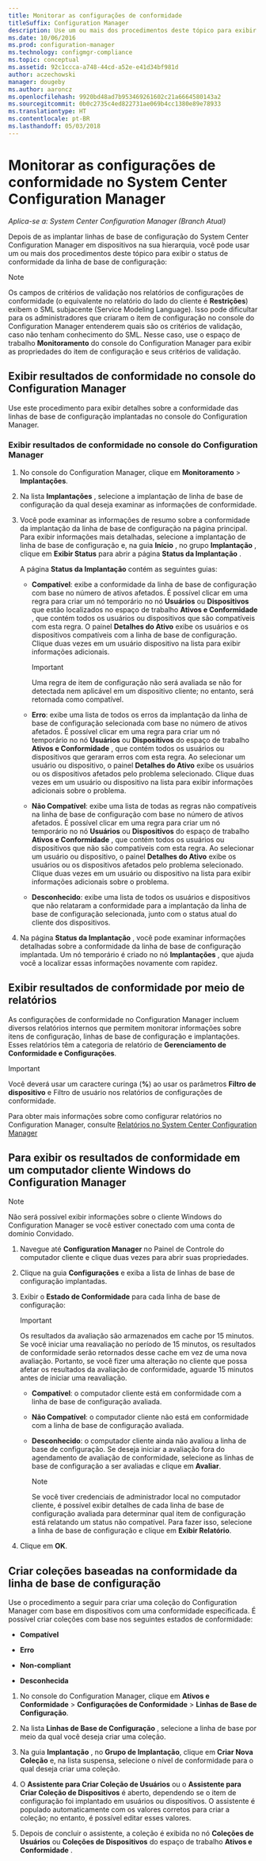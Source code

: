 ```yaml
---
title: Monitorar as configurações de conformidade
titleSuffix: Configuration Manager
description: Use um ou mais dos procedimentos deste tópico para exibir o status de conformidade da linha de base de configuração.
ms.date: 10/06/2016
ms.prod: configuration-manager
ms.technology: configmgr-compliance
ms.topic: conceptual
ms.assetid: 92c1ccca-a748-44cd-a52e-e41d34bf981d
author: aczechowski
manager: dougeby
ms.author: aaroncz
ms.openlocfilehash: 9920bd48ad7b953469261602c21a6664580143a2
ms.sourcegitcommit: 0b0c2735c4ed822731ae069b4cc1380e89e78933
ms.translationtype: HT
ms.contentlocale: pt-BR
ms.lasthandoff: 05/03/2018
---
```

# <a name="monitor-compliance-settings-in-system-center-configuration-manager"></a>Monitorar as configurações de conformidade no System Center Configuration Manager

*Aplica-se a: System Center Configuration Manager (Branch Atual)*

Depois de as implantar linhas de base de configuração do System Center Configuration Manager em dispositivos na sua hierarquia, você pode usar um ou mais dos procedimentos deste tópico para exibir o status de conformidade da linha de base de configuração:

> [!NOTE]  
>  Os campos de critérios de validação nos relatórios de configurações de conformidade (o equivalente no relatório do lado do cliente é **Restrições**) exibem o SML subjacente (Service Modeling Language). Isso pode dificultar para os administradores que criaram o item de configuração no console do Configuration Manager entenderem quais são os critérios de validação, caso não tenham conhecimento do SML. Nesse caso, use o espaço de trabalho **Monitoramento** do console do Configuration Manager para exibir as propriedades do item de configuração e seus critérios de validação.  

##  <a name="view-compliance-results-in-the-configuration-manager-console"></a>Exibir resultados de conformidade no console do Configuration Manager  
 Use este procedimento para exibir detalhes sobre a conformidade das linhas de base de configuração implantadas no console do Configuration Manager.  

### <a name="view-compliance-results-in-the-configuration-manager-console"></a>Exibir resultados de conformidade no console do Configuration Manager  

1.  No console do Configuration Manager, clique em **Monitoramento** > **Implantações**.  

3.  Na lista **Implantações** , selecione a implantação de linha de base de configuração da qual deseja examinar as informações de conformidade.  

4.  Você pode examinar as informações de resumo sobre a conformidade da implantação da linha de base de configuração na página principal. Para exibir informações mais detalhadas, selecione a implantação de linha de base de configuração e, na guia **Início** , no grupo **Implantação** , clique em **Exibir Status** para abrir a página **Status da Implantação** .  

     A página **Status da Implantação** contém as seguintes guias:  

    -   **Compatível**: exibe a conformidade da linha de base de configuração com base no número de ativos afetados. É possível clicar em uma regra para criar um nó temporário no nó **Usuários** ou **Dispositivos** que estão localizados no espaço de trabalho **Ativos e Conformidade** , que contém todos os usuários ou dispositivos que são compatíveis com esta regra. O painel **Detalhes do Ativo** exibe os usuários e os dispositivos compatíveis com a linha de base de configuração. Clique duas vezes em um usuário dispositivo na lista para exibir informações adicionais.  

        > [!IMPORTANT]  
        >  Uma regra de item de configuração não será avaliada se não for detectada nem aplicável em um dispositivo cliente; no entanto, será retornada como compatível.  

    -   **Erro**: exibe uma lista de todos os erros da implantação da linha de base de configuração selecionada com base no número de ativos afetados. É possível clicar em uma regra para criar um nó temporário no nó **Usuários** ou **Dispositivos** do espaço de trabalho **Ativos e Conformidade** , que contém todos os usuários ou dispositivos que geraram erros com esta regra. Ao selecionar um usuário ou dispositivo, o painel **Detalhes do Ativo** exibe os usuários ou os dispositivos afetados pelo problema selecionado. Clique duas vezes em um usuário ou dispositivo na lista para exibir informações adicionais sobre o problema.  

    -   **Não Compatível**: exibe uma lista de todas as regras não compatíveis na linha de base de configuração com base no número de ativos afetados. É possível clicar em uma regra para criar um nó temporário no nó **Usuários** ou **Dispositivos** do espaço de trabalho **Ativos e Conformidade** , que contém todos os usuários ou dispositivos que não são compatíveis com esta regra. Ao selecionar um usuário ou dispositivo, o painel **Detalhes do Ativo** exibe os usuários ou os dispositivos afetados pelo problema selecionado. Clique duas vezes em um usuário ou dispositivo na lista para exibir informações adicionais sobre o problema.  

    -   **Desconhecido**: exibe uma lista de todos os usuários e dispositivos que não relataram a conformidade para a implantação da linha de base de configuração selecionada, junto com o status atual do cliente dos dispositivos.  

5.  Na página **Status da Implantação** , você pode examinar informações detalhadas sobre a conformidade da linha de base de configuração implantada. Um nó temporário é criado no nó **Implantações** , que ajuda você a localizar essas informações novamente com rapidez.  

##  <a name="view-compliance-results-by-using-reports"></a>Exibir resultados de conformidade por meio de relatórios  
 As configurações de conformidade no Configuration Manager incluem diversos relatórios internos que permitem monitorar informações sobre itens de configuração, linhas de base de configuração e implantações. Esses relatórios têm a categoria de relatório de **Gerenciamento de Conformidade e Configurações**.  

> [!IMPORTANT]  
>  Você deverá usar um caractere curinga (**%**) ao usar os parâmetros **Filtro de dispositivo** e Filtro de usuário nos relatórios de configurações de conformidade.  

 Para obter mais informações sobre como configurar relatórios no Configuration Manager, consulte [Relatórios no System Center Configuration Manager](../../core/servers/manage/reporting.md)  

##  <a name="view-compliance-results-on-a-configuration-manager-windows-client-computer"></a>Para exibir os resultados de conformidade em um computador cliente Windows do Configuration Manager

> [!NOTE]  
>  Não será possível exibir informações sobre o cliente Windows do Configuration Manager se você estiver conectado com uma conta de domínio Convidado.    

1.  Navegue até **Configuration Manager** no Painel de Controle do computador cliente e clique duas vezes para abrir suas propriedades.  

2.  Clique na guia **Configurações** e exiba a lista de linhas de base de configuração implantadas.  

3.  Exibir o **Estado de Conformidade** para cada linha de base de configuração:  

    > [!IMPORTANT]  
    >  Os resultados da avaliação são armazenados em cache por 15 minutos. Se você iniciar uma reavaliação no período de 15 minutos, os resultados de conformidade serão retornados desse cache em vez de uma nova avaliação. Portanto, se você fizer uma alteração no cliente que possa afetar os resultados da avaliação de conformidade, aguarde 15 minutos antes de iniciar uma reavaliação.  

    -   **Compatível**: o computador cliente está em conformidade com a linha de base de configuração avaliada.  

    -   **Não Compatível**: o computador cliente não está em conformidade com a linha de base de configuração avaliada.  

    -   **Desconhecido**: o computador cliente ainda não avaliou a linha de base de configuração. Se deseja iniciar a avaliação fora do agendamento de avaliação de conformidade, selecione as linhas de base de configuração a ser avaliadas e clique em **Avaliar**.  

        > [!NOTE]  
        >  Se você tiver credenciais de administrador local no computador cliente, é possível exibir detalhes de cada linha de base de configuração avaliada para determinar qual item de configuração está relatando um status não compatível. Para fazer isso, selecione a linha de base de configuração e clique em **Exibir Relatório**.  

4.  Clique em **OK**.  

##  <a name="create-collections-based-on-configuration-baseline-compliance"></a>Criar coleções baseadas na conformidade da linha de base de configuração  
 Use o procedimento a seguir para criar uma coleção do Configuration Manager com base em dispositivos com uma conformidade especificada. É possível criar coleções com base nos seguintes estados de conformidade:  

-   **Compatível**  

-   **Erro**  

-   **Non-compliant**  

-   **Desconhecida**  

1.  No console do Configuration Manager, clique em **Ativos e Conformidade** > **Configurações de Conformidade** > **Linhas de Base de Configuração**.  

3.  Na lista **Linhas de Base de Configuração** , selecione a linha de base por meio da qual você deseja criar uma coleção.  

4.  Na guia **Implantação** , no **Grupo de Implantação**, clique em **Criar Nova Coleção** e, na lista suspensa, selecione o nível de conformidade para o qual deseja criar uma coleção.  

5.  O **Assistente para Criar Coleção de Usuários** ou o **Assistente para Criar Coleção de Dispositivos** é aberto, dependendo se o item de configuração foi implantado em usuários ou dispositivos. O assistente é populado automaticamente com os valores corretos para criar a coleção; no entanto, é possível editar esses valores.  

6.  Depois de concluir o assistente, a coleção é exibida no nó **Coleções de Usuários** ou **Coleções de Dispositivos** do espaço de trabalho **Ativos e Conformidade** .  

